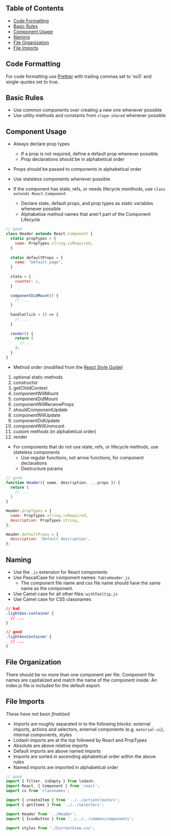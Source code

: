 
## Table of Contents

- [Code Formatting](#code-formatting)
- [Basic Rules](#basic-rules)
- [Component Usage](#component-usage)
- [Naming](#naming)
- [File Organization](#file-names)
- [File Imports](#file-imports)

## Code Formatting

For code formatting use [Prettier](https://github.com/prettier/prettier) with trailing commas set to 'es5' and single-quotes set to true.

## Basic Rules

* Use common components over creating a new one whenever possible
* Use utility methods and constants from `slope-shared` whenever possible

## Component Usage

* Always declare prop types
  * If a prop is not required, define a default prop whenever possible
  * Prop declarations should be in alphabetical order
* Props should be passed to components in alphabetical order
* Use stateless components whenever possible

* If the component has state, refs, or needs lifecycle menthods, use `class extends React.Component`
  * Declare state, default props, and prop types as static variables whenever possible
  * Alphabetize method names that aren't part of the Component Lifecycle

```js
// good
class Header extends React.Component {
  static propTypes = {
    name: PropTypes.string.isRequired,
  }
  
  static defaultProps = {
    name: "Default page",
  }
  
  state = {
    counter: 1,
  }
  
  componentDidMount() {
    // ...
  }
  
  handleClick = () => {
    // ...
  }
  
  render() {
    return (
      // ...
    );
  }
}
```

* Method order (modified from the [React Style Guide](https://github.com/airbnb/javascript/tree/master/react))

1. optional static methods
1. constructor
1. getChildContext
1. componentWillMount
1. componentDidMount
1. componentWillReceiveProps
1. shouldComponentUpdate
1. componentWillUpdate
1. componentDidUpdate
1. componentWillUnmount
1. custom methods (in alphabetical order)
1. render

* For components that do not use state, refs, or lifecycle methods, use stateless components
  * Use regular functions, not arrow functions, for component declarations
  * Destructure params 

```js
// good
function Header({ name, description, ...props }) {
  return (
    // ...
  )
}

Header.propTypes = {
  name: PropTypes.string.isRequired,
  description: PropTypes.string,
};

Header.defaultProps = {
  description: 'Default description',
};
```

## Naming

* Use the `.js` extension for React components
* Use PascalCase for component names: `TableHeader.js`
  * The component file name and css file name should have the same name as the component.
* Use Camel case for all other files: `withTooltip.js`
* Use Camel case for CSS classnames

```css
// bad
.lightbox-container {
  // ...
}

// good
.lightboxContainer {
  // ...
}
```

## File Organization

There should be no more than one component per file. Component file names are capitalized and match the name of the component inside. An index.js file is included for the default export.

## File Imports

*These have not been finalized*

* Imports are roughly separated in to the following blocks: external imports, actions and selectors, external components (e.g. `material-ui`), internal components, styles
* Lodash imports are at the top followed by React and PropTypes
* Absolute are above relative imports
* Default imports are above named imports
* Imports are sorted in ascending alphabetical order within the above rules
* Named imports are imported in alphabetical order

```js
// good
import { filter, isEmpty } from lodash;
import React, { Component } from 'react';
import cx from 'classnames';

import { createItem } from '../../actionCreators';
import { getItems } from '../../selectors';

import Header from '../Header';
import { IconButton } from '../../../common/components';

import styles from './CurrentView.css';
```
